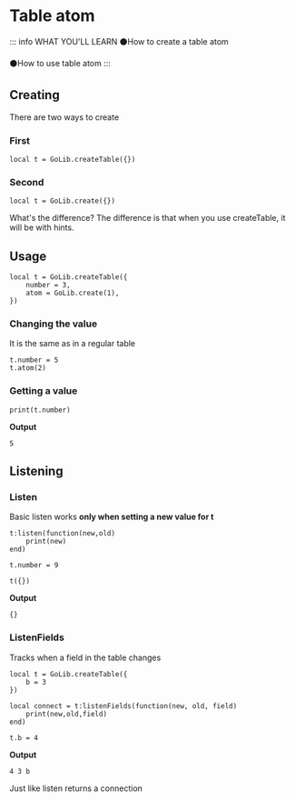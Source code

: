 # Table atom

::: info WHAT YOU'LL LEARN
⚫How to create a table atom

⚫How to use table atom
:::

## Creating
There are two ways to create

### First
```luau
local t = GoLib.createTable({})
```
### Second
```luau
local t = GoLib.create({})
```
What's the difference? The difference is that when you use createTable, it will be with hints.

## Usage

```luau
local t = GoLib.createTable({
    number = 3,
    atom = GoLib.create(1),
})
```
### Changing the value
It is the same as in a regular table
```luau
t.number = 5
t.atom(2)
```
### Getting a value
```luau
print(t.number)
```
**Output**
```
5
```

## Listening
### Listen
Basic listen works **only when setting a new value for t**
```luau
t:listen(function(new,old)
    print(new)
end)

t.number = 9

t({})
```
**Output**
```
{}
```
### ListenFields
Tracks when a field in the table changes
```luau
local t = GoLib.createTable({
	b = 3
})

local connect = t:listenFields(function(new, old, field)
	print(new,old,field)
end)

t.b = 4
```
**Output**
```
4 3 b
```
Just like listen returns a connection